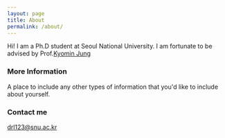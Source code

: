 ```yaml
---
layout: page
title: About
permalink: /about/
---
```


Hi! I am a Ph.D student at Seoul National University. I am fortunate to be advised by Prof.[Kyomin Jung](http://milab.snu.ac.kr/kjung/index.html)

### More Information

A place to include any other types of information that you'd like to include about yourself.

### Contact me

[drl123@snu.ac.kr](mailto:drl123@snu.ac.kr)
